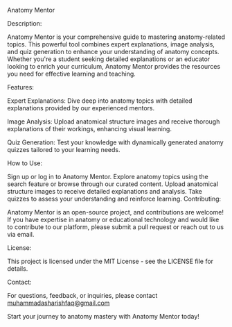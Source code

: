 Anatomy Mentor

Description:

Anatomy Mentor is your comprehensive guide to mastering anatomy-related topics. This powerful tool combines expert explanations, image analysis, and quiz generation to enhance your understanding of anatomy concepts. Whether you're a student seeking detailed explanations or an educator looking to enrich your curriculum, Anatomy Mentor provides the resources you need for effective learning and teaching.

Features:

Expert Explanations: Dive deep into anatomy topics with detailed explanations provided by our experienced mentors.

Image Analysis: Upload anatomical structure images and receive thorough explanations of their workings, enhancing visual learning.

Quiz Generation: Test your knowledge with dynamically generated anatomy quizzes tailored to your learning needs.

How to Use:

Sign up or log in to Anatomy Mentor.
Explore anatomy topics using the search feature or browse through our curated content.
Upload anatomical structure images to receive detailed explanations and analysis.
Take quizzes to assess your understanding and reinforce learning.
Contributing:

Anatomy Mentor is an open-source project, and contributions are welcome! If you have expertise in anatomy or educational technology and would like to contribute to our platform, please submit a pull request or reach out to us via email.

License:

This project is licensed under the MIT License - see the LICENSE file for details.

Contact:

For questions, feedback, or inquiries, please contact muhammadasharishfaq@gmail.com

Start your journey to anatomy mastery with Anatomy Mentor today!
